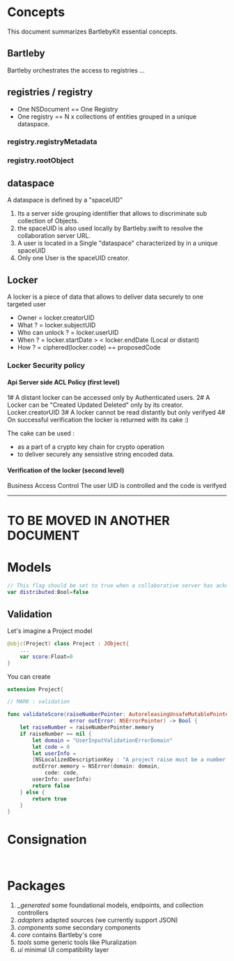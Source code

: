 # Concepts
This document summarizes BartlebyKit essential concepts. 

## Bartleby
Bartleby orchestrates the access to registries ... 

## registries / registry

+ One NSDocument == One Registry 
+ One registry == N x collections of entities grouped in a unique dataspace.


### registry.registryMetadata

### registry.rootObject

## dataspace

A dataspace is defined by a "spaceUID" 
1. Its a server side grouping identifier that allows to discriminate sub collection of Objects. 
2. the spaceUID is also used locally by Bartleby.swift to resolve the collaboration server URL.
3. A user is located in a Single "dataspace" characterized by in a unique spaceUID
4. Only one User is the spaceUID creator.


## Locker 

A locker is a piece of data that allows to deliver data securely to one targeted user

- Owner = locker.creatorUID
- What ? = locker.subjectUID
- Who can unlock ? = locker.userUID
- When ? = locker.startDate > < locker.endDate (Local or distant)
- How ? = ciphered(locker.code) == proposedCode

### Locker Security policy 

#### Api Server side ACL Policy (first level)

1# A distant locker can be accessed only by Authenticated users.
2# A Locker can be "Created Updated Deleted" only by its creator. Locker.creatorUID
3# A locker cannot be read distantly but only verifyed
4# On successful verification the locker is returned with its cake :)

The cake can be used : 
+ as a part of a crypto key chain for crypto operation
+ to deliver securely any sensistive string encoded data.

#### Verification of the locker (second level)

Business Access Control
The user UID is controlled and the code is verifyed

-----
# TO BE MOVED IN ANOTHER DOCUMENT 

# Models #

```swift 
// This flag should be set to true when a collaborative server has acknowledge the object creation
var distributed:Bool=false

```

## Validation ##

Let's imagine a Project model

```swift
@objc(Project) class Project : JObject{
    ...
    var score:Float=0
}
```

You can create 

```swift
extension Project{

// MARK : validation

func validateScore(raiseNumberPointer: AutoreleasingUnsafeMutablePointer<NSNumber?>,
                    error outError: NSErrorPointer) -> Bool {
    let raiseNumber = raiseNumberPointer.memory
    if raiseNumber == nil {
        let domain = "UserInputValidationErrorDomain"
        let code = 0
        let userInfo =
        [NSLocalizedDescriptionKey : "A project raise must be a number."]
        outError.memory = NSError(domain: domain,
            code: code,
        userInfo: userInfo)
        return false
    } else {
        return true
    }
}

```

# Consignation #

```
    
```

# Packages # 

1. *\_generated* some foundational models, endpoints, and collection controllers
2. *adapters* adapted sources (we currently support JSON)
3. *components* some secondary components
4. *core* contains Bartleby's core
5. *tools* some generic tools like Pluralization
7. *ui* minimal UI compatibility layer

